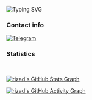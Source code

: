 <img
     src="https://readme-typing-svg.herokuapp.com?lines=Muhammed+rizad"
            alt="Typing SVG"/> 
<h3>Contact info</h3>

[![Telegram](https://img.shields.io/badge/Telegram-grey?style=for-the-badge&logo=telegram)](https://telegram.me/rizad_x96)
<h3>Statistics</h3>
<br>

[![rizad's GitHub Stats Graph](https://github-readme-streak-stats.herokuapp.com/?user=riz4d)](https://github.com/riz4d)

[![rizad's GitHub Activity Graph](https://activity-graph.herokuapp.com/graph?username=riz4d&theme=react-dark&custom_title=Contribution+Graph)](https://github.com/riz4d)
</div>

